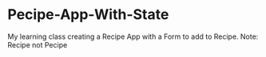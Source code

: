 # Pecipe-App-With-State
My learning class creating a Recipe App with a Form to add to Recipe. 
Note: Recipe not Pecipe 
